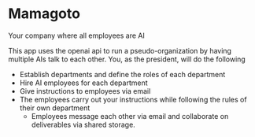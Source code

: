 # Mamagoto
Your company where all employees are AI

This app uses the openai api to run a pseudo-organization by having multiple AIs talk to each other. You, as the president, will do the following

* Establish departments and define the roles of each department
* Hire AI employees for each department
* Give instructions to employees via email
* The employees carry out your instructions while following the rules of their own department
  * Employees message each other via email and collaborate on deliverables via shared storage.